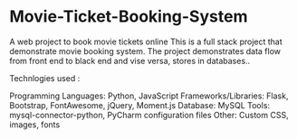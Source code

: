 # Movie-Ticket-Booking-System
A web project to book movie tickets online
This is a full stack project that demonstrate movie booking system. The project demonstrates data flow from front end to black end and vise versa, stores in databases.. 

Technlogies used :

Programming Languages: Python, JavaScript
Frameworks/Libraries: Flask, Bootstrap, FontAwesome, jQuery, Moment.js
Database: MySQL
Tools: mysql-connector-python, PyCharm configuration files
Other: Custom CSS, images, fonts
